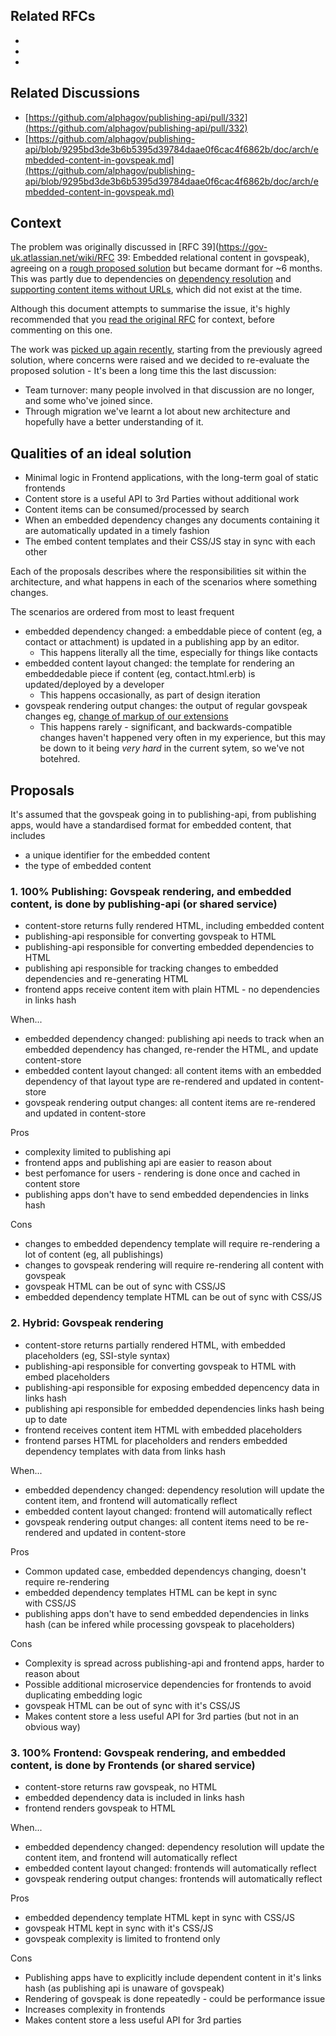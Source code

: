 ## Related RFCs

- 
- 
- 

## Related Discussions

- [https://github.com/alphagov/publishing-api/pull/332](https://github.com/alphagov/publishing-api/pull/332)
- [https://github.com/alphagov/publishing-api/blob/9295bd3de3b6b5395d39784daae0f6cac4f6862b/doc/arch/embedded-content-in-govspeak.md](https://github.com/alphagov/publishing-api/blob/9295bd3de3b6b5395d39784daae0f6cac4f6862b/doc/arch/embedded-content-in-govspeak.md)

## Context

The problem was originally discussed in [RFC 39](https://gov-uk.atlassian.net/wiki/RFC 39: Embedded relational content in govspeak), agreeing on a [rough proposed solution](https://gov-uk.atlassian.net/wiki/display/GOVUK/RFC+39%3A+Embedded+relational+content+in+govspeak?focusedCommentId=44761325#comment-44761325)&nbsp;but became dormant for ~6 months. This was partly due to dependencies on [dependency resolution](https://gov-uk.atlassian.net/wiki/display/GOVUK/RFC+40%3A+Dependency+Resolution) and [supporting content items without URLs](https://gov-uk.atlassian.net/wiki/display/GOVUK/RFC+43%3A+Content+items+without+a+base+path), which did not exist at the time.&nbsp;

Although this document attempts to summarise the issue, it's highly recommended that you&nbsp;[read the original RFC](https://gov-uk.atlassian.net/wiki/pages/RFC%2039:%20Embedded%20relational%20content%20in%20govspeak)&nbsp;for context, before commenting on this one.

The work was [picked up again recently](https://github.com/alphagov/publishing-api/blob/9295bd3de3b6b5395d39784daae0f6cac4f6862b/doc/arch/embedded-content-in-govspeak.md), starting from the previously agreed solution, where concerns were raised and we decided to re-evaluate the proposed solution -&nbsp;It's been a long time this the last discussion:

- Team turnover: many people involved in that discussion are no longer, and some&nbsp;who've joined since.
- Through migration we've learnt a lot about new architecture and hopefully have a better understanding of it.

## Qualities of an ideal solution

- Minimal logic in Frontend applications, with the long-term goal of static frontends
- Content store is a useful API to 3rd Parties without additional work
- Content items can be consumed/processed by search
- When an embedded dependency changes any documents containing it are automatically updated in a timely fashion
- The embed content templates and their CSS/JS stay in sync with each other

Each of the proposals describes where the responsibilities sit within the architecture, and what happens in each of the scenarios where something changes.

The scenarios are ordered from most to least frequent

- embedded dependency changed: a embeddable piece of content (eg, a contact or attachment) is updated in a publishing app by an editor.
  - This happens literally all the time, especially for things like contacts
- embedded content layout changed: the template for rendering an embeddedable piece if content (eg, contact.html.erb) is updated/deployed by a developer
  - This happens occasionally, as part of design iteration
- govspeak rendering output changes:&nbsp;the output of regular govspeak changes eg,&nbsp;[change of markup of our extensions](https://github.com/alphagov/govspeak#extensions)
  - This happens rarely - significant, and backwards-compatible changes haven't happened very often in my experience, but this may be down to it being _very hard_ in the current sytem, so we've not botehred.

## Proposals

It's assumed that the govspeak going in to publishing-api, from publishing apps, would have a standardised format for embedded content, that includes

- a unique identifier for the embedded content
- the type of embedded content

### 1. 100% Publishing: Govspeak rendering, and embedded content, is done by publishing-api&nbsp;(or shared service)

- content-store returns fully rendered HTML, including embedded content
- publishing-api responsible for converting govspeak to HTML
- publishing-api responsible for converting embedded dependencies to HTML
- publishing api responsible for tracking changes to embedded dependencies and re-generating HTML
- frontend apps receive content item with plain HTML - no dependencies in links hash

When...

- embedded dependency changed: publishing api needs to track when an embedded dependency has changed, re-render the HTML, and update content-store
- embedded content layout changed: all content items with an embedded dependency of that layout type are re-rendered and updated in content-store
- govspeak rendering output changes: all content items are re-rendered and updated in content-store

Pros

- complexity limited to publishing api
- frontend apps and publishing api are easier to reason about
- best perfomance for users - rendering is done once and cached in content store
- publishing apps don't have to send embedded dependencies in links hash

Cons

- changes to embedded dependency template will require re-rendering a lot of content (eg, all publishings)
- changes to govspeak rendering will require re-rendering all content with govspeak
- govspeak HTML can be out of sync with CSS/JS
- embedded dependency template HTML can be out of sync with&nbsp;CSS/JS

### 2. Hybrid: Govspeak rendering&nbsp;

- content-store returns partially rendered HTML, with embedded placeholders (eg, SSI-style syntax)
- publishing-api responsible for converting govspeak to HTML with embed placeholders
- publishing-api responsible for exposing embedded depencency data in links hash
- publishing api responsible for embedded dependencies links hash being up to date
- frontend receives content item HTML with embedded placeholders
- frontend parses HTML for placeholders and renders&nbsp;embedded dependency templates with data from links hash

When...

- embedded dependency changed: dependency resolution will update the content item, and frontend will automatically reflect
- embedded content layout changed:&nbsp;frontend will automatically reflect
- govspeak rendering output changes: all content items need to be re-rendered and updated in content-store

Pros

- Common updated case, embedded dependencys changing, doesn't require re-rendering
- embedded dependency templates HTML can be kept in sync with&nbsp;CSS/JS
- publishing apps don't have to send embedded dependencies in links hash (can be infered while processing govspeak to placeholders)

Cons

- Complexity is spread across publishing-api and frontend apps, harder to reason about
- Possible additional microservice dependencies for frontends to avoid duplicating embedding logic
- govspeak HTML can be out of sync with it's CSS/JS
- Makes content store a less useful API for 3rd parties (but not in an obvious way)

### 3. 100% Frontend:&nbsp;Govspeak rendering, and embedded content, is done by Frontends (or shared service)

- content-store returns raw govspeak, no HTML
- embedded dependency data is included in links hash
- frontend renders govspeak to HTML

When...

- embedded dependency changed: dependency resolution will update the content item, and frontend will automatically reflect
- embedded content layout changed:&nbsp;frontends will automatically reflect
- govspeak rendering output changes: frontends will automatically reflect

Pros

- embedded dependency template HTML kept in sync with&nbsp;CSS/JS
- govspeak HTML kept in sync with it's CSS/JS
- govspeak complexity is limited to frontend only

Cons

- Publishing apps have to explicitly include dependent content in it's links hash (as publishing api is unaware of govspeak)
- Rendering of govspeak is done repeatedly - could be performance issue
- Increases complexity in frontends
- Makes content store a less useful API for 3rd parties

&nbsp;

&nbsp;

